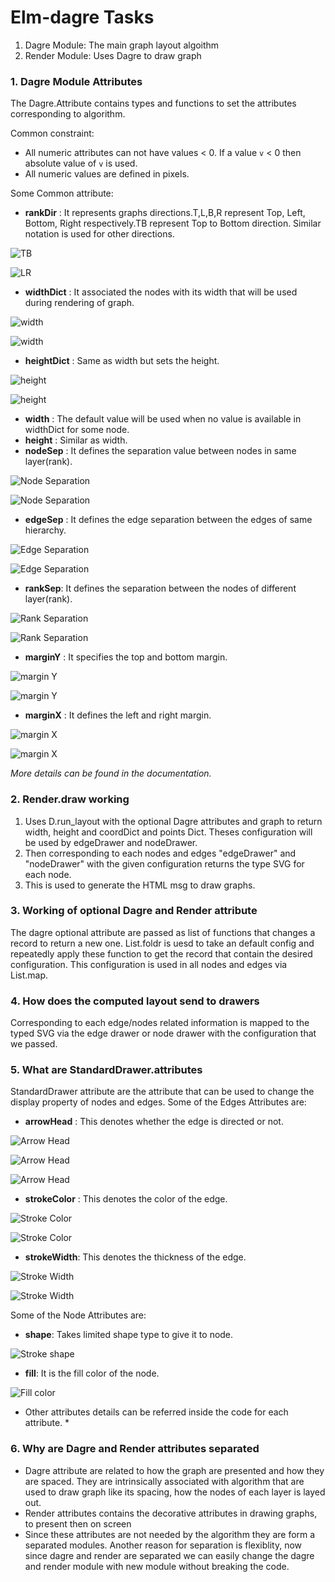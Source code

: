 # Elm-dagre Tasks

1. Dagre Module: The main graph layout algoithm
2. Render Module: Uses Dagre to draw graph

### 1. Dagre Module Attributes



The Dagre.Attribute contains types and functions to set the attributes corresponding to algorithm.

Common constraint:
-  All numeric attributes can not have values < 0. If a value `v` < 0
    then absolute value of `v` is used.
-  All numeric values are defined in pixels.

Some Common attribute:
- **rankDir** : It represents graphs directions.T,L,B,R represent Top, Left, Bottom, Right respectively.TB represent Top to Bottom direction. Similar notation is
used for other directions.

![TB](./pic1.png)

![LR](./pic2.png)
- **widthDict** : It associated the nodes with its width that will be used during rendering of graph.

![width](./pic3.png)

![width](./pic4.png)
- **heightDict** : Same as width but sets the height.

![height](./pic5.png)

![height](./pic6.png)
- **width** : The default value will be used when no value is available in widthDict for some node.
- **height** : Similar as width.
- **nodeSep** : It defines the separation value between nodes in same layer(rank).

![Node Separation](./pic7.png)

![Node Separation](./pic8.png)

- **edgeSep** : It defines the edge separation between the edges of same hierarchy.

![Edge Separation](./pic9.png)

![Edge Separation](./pic10.png)

- **rankSep**:  It defines the separation between the nodes of different layer(rank).

![Rank Separation](./pic11.png)

![Rank Separation](./pic12.png)
- **marginY** : It specifies the top and bottom margin.

![margin Y](./pic15.png)

![margin Y](./pic16.png)

- **marginX** : It defines the left and right margin.

![margin X](./pic13.png)

![margin X](./pic14.png)

*More details can be found in the documentation.*


### 2. Render.draw working
1. Uses D.run_layout with the optional Dagre attributes and graph to return width, height and coordDict and points Dict. Theses configuration will be used by edgeDrawer and nodeDrawer.
2. Then corresponding to each nodes and edges "edgeDrawer" and "nodeDrawer" with the given configuration returns the type SVG for each node.
3. This is used to generate the HTML msg to draw graphs.

### 3. Working of optional Dagre and Render attribute
  The dagre optional attribute are passed as list of functions that changes a record to return a new one. List.foldr is uesd to take an default config and repeatedly apply these function to get the record that contain the desired configuration.
  This configuration is used in all nodes and edges via List.map.

### 4. How does the computed layout send to drawers
  Corresponding to each edge/nodes related information is mapped to the typed SVG via the edge drawer or node drawer  with the configuration that we passed.


### 5. What are StandardDrawer.attributes

  StandardDrawer attribute are the attribute that can be used to change the display property of nodes and edges. 
  Some of the Edges Attributes are:
  - **arrowHead** : This denotes whether the edge is directed or not.
  
  ![Arrow Head](./pic17.png)
  
  ![Arrow Head](./pic18.png)

  ![Arrow Head](./pic19.png)
  
  - **strokeColor** : This denotes the color of the edge.
  
  ![Stroke Color](./pic20.png)

  ![Stroke Color](./pic21.png)

  - **strokeWidth**: This denotes the thickness of the edge.
  
  ![Stroke Width](./pic20.png)

  ![Stroke Width](./pic24.png)

  Some of the Node Attributes are:
  - **shape**: Takes limited shape type to give it to node.
  
  ![Stroke shape](./pic22.png)
  - **fill**: It is the fill color of the node.
  
  ![Fill color](./pic23.png)

  * Other attributes details can be referred inside the code for each attribute. *



### 6. Why are Dagre and Render attributes separated
-  Dagre attribute are related to how the graph are presented and how they are spaced. They are intrinsically associated with algorithm that are used to draw graph like its spacing, how the nodes of each layer is layed out. 
-  Render attributes contains the decorative attributes in drawing graphs, to present then on screen 
- Since these attributes are not needed by the algorithm they are form a separated modules. Another reason for separation is flexiblity, now since dagre and render are separated we can easily change the dagre and render module with new module without breaking the code. 
